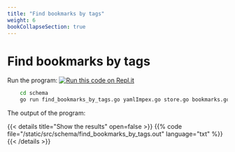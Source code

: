 ```yaml
---
title: "Find bookmarks by tags"
weight: 6
bookCollapseSection: true
---
```


# Find bookmarks by tags

Run the program:
[![Run this code on Repl.it](https://repl.it/badge/github/tombenke/cayley-cookbook-src)](https://repl.it/@tombenke/cayley-cookbook-src#schema/find_bookmarks_by_tags.go)

```bash
    cd schema
    go run find_bookmarks_by_tags.go yamlImpex.go store.go bookmarks.go
```

The output of the program:

{{< details title="Show the results" open=false >}}
{{% code file="/static/src/schema/find_bookmarks_by_tags.out" language="txt" %}}
{{< /details >}}

